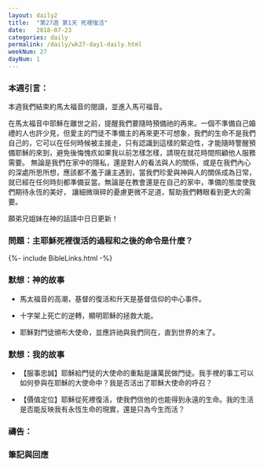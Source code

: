 ```yaml
---
layout: daily2
title:  "第27週 第1天 死裡復活"
date:   2018-07-23
categories: daily
permalink: /daily/wk27-day1-daily.html
weekNum: 27
dayNum: 1
---
```


### 本週引言：
本週我們結束約馬太福音的閱讀，並進入馬可福音。

在馬太福音中耶穌在離世之前，提醒我們要隨時預備祂的再來。一個不準備自己婚禮的人也許少見，但愛主的門徒不準備主的再來更不可想象，我們的生命不是我們自己的，它可以在任何時候被主接走，只有認識到這樣的緊迫性，才能隨時警醒預備耶穌的來到，避免後悔愧疚如果我以前怎樣怎樣，請現在就花時間照顧他人服務需要。
無論是我們在家中的隱私，還是對人的看法與人的關係，或是在我們內心的深處所思所想，應該都不羞于讓主遇到，當我們珍愛與神與人的關係成為日常，就已經在任何時刻都準備妥當。無論是在教會還是在自己的家中，準備的態度使我們期待永恆的美好， 讓細微瑣碎的憂慮更微不足道，幫助我們轉眼看到更大的需要。

願弟兄姐妹在神的話語中日日更新！

### 問題：主耶穌死裡復活的過程和之後的命令是什麼？

{%- include BibleLinks.html -%}

### 默想：神的故事 
+ 馬太福音的高潮，基督的復活和升天是基督信仰的中心事件。

+ 十字架上死亡的逆轉，顯明耶穌的拯救大能。

+ 耶穌對門徒頒布大使命，並應許祂與我們同在，直到世界的末了。 

### 默想：我的故事 
+ 【服事忠誠】耶穌給門徒的大使命的重點是讓萬民做門徒。我手裡的事工可以如何參與在耶穌的大使命中？我是否活出了耶穌大使命的呼召？

+ 【價值定位】耶穌從死裡復活，使我們信他的也能得到永遠的生命。我的生活是否能反映我有永恆生命的現實，還是只為今生而活？

### 禱告：

### 筆記與回應
